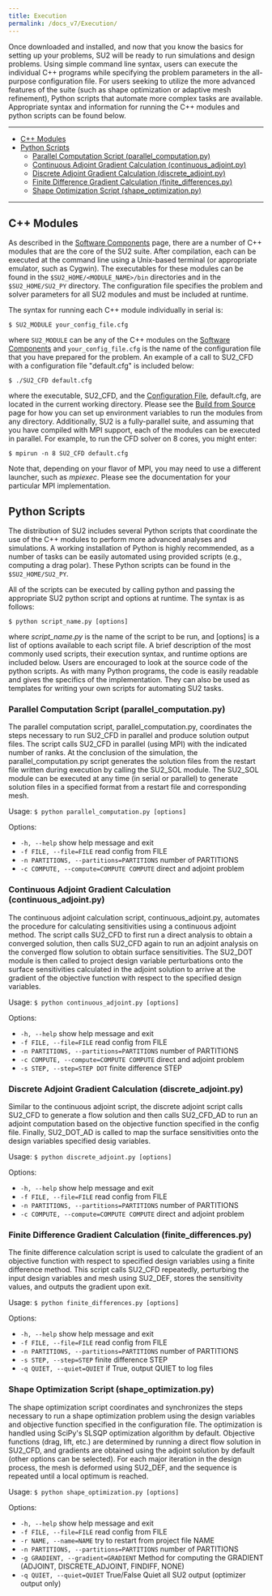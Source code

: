 ```yaml
---
title: Execution
permalink: /docs_v7/Execution/
---
```


Once downloaded and installed, and now that you know the basics for setting up your problems, SU2 will be ready to run simulations and design problems. Using simple command line syntax, users can execute the individual C++ programs while specifying the problem parameters in the all-purpose configuration file. For users seeking to utilize the more advanced features of the suite (such as shape optimization or adaptive mesh refinement), Python scripts that automate more complex tasks are available. Appropriate syntax and information for running the C++ modules and python scripts can be found below.

---


- [C++ Modules](#c-modules)
- [Python Scripts](#python-scripts)
  - [Parallel Computation Script (parallel_computation.py)](#parallel-computation-script-parallelcomputationpy)
  - [Continuous Adjoint Gradient Calculation (continuous_adjoint.py)](#continuous-adjoint-gradient-calculation-continuousadjointpy)
  - [Discrete Adjoint Gradient Calculation (discrete_adjoint.py)](#discrete-adjoint-gradient-calculation-discreteadjointpy)
  - [Finite Difference Gradient Calculation (finite_differences.py)](#finite-difference-gradient-calculation-finitedifferencespy)
  - [Shape Optimization Script (shape_optimization.py)](#shape-optimization-script-shapeoptimizationpy)
  
---

## C++ Modules

As described in the [Software Components](/docs_v7/Software-Components/) page, there are a number of C++ modules that are the core of the SU2 suite. After compilation, each can be executed at the command line using a Unix-based terminal (or appropriate emulator, such as Cygwin). The executables for these modules can be found in the `$SU2_HOME/<MODULE_NAME>/bin` directories and in the `$SU2_HOME/SU2_PY` directory.  The configuration file specifies the problem and solver parameters for all SU2 modules and must be included at runtime.

The syntax for running each C++ module individually in serial is:
```
$ SU2_MODULE your_config_file.cfg
```
where `SU2_MODULE` can be any of the C++ modules on the [Software Components](/docs_v7/Software-Components/) and `your_config_file.cfg` is the name of the configuration file that you have prepared for the problem. An example of a call to SU2_CFD with a configuration file "default.cfg" is included below:
```
$ ./SU2_CFD default.cfg
```
where the executable, SU2_CFD, and the [Configuration File](/docs_v7/Configuration-File/), default.cfg, are located in the current working directory.  Please see the [Build from Source](/docs_v7/Build-SU2-Linux-MacOS/) page for how you can set up environment variables to run the modules from any directory. Additionally, SU2 is a fully-parallel suite, and assuming that you have compiled with MPI support, each of the modules can be executed in parallel. For example, to run the CFD solver on 8 cores, you might enter:
```
$ mpirun -n 8 SU2_CFD default.cfg
```
Note that, depending on your flavor of MPI, you may need to use a different launcher, such as *mpiexec*. Please see the documentation for your particular MPI implementation.

## Python Scripts

The distribution of SU2 includes several Python scripts that coordinate the use of the C++ modules to perform more advanced analyses and simulations. A working installation of Python is highly recommended, as a number of tasks can be easily automated using provided scripts (e.g., computing a drag polar). These Python scripts can be found in the `$SU2_HOME/SU2_PY`.

All of the scripts can be executed by calling python and passing the appropriate SU2 python script and options at runtime. The syntax is as follows:
```
$ python script_name.py [options]
```
where *script_name.py* is the name of the script to be run, and [options] is a list of options available to each script file.  A brief description of the most commonly used scripts, their execution syntax, and runtime options are included below. Users are encouraged to look at the source code of the python scripts. As with many Python programs, the code is easily readable and gives the specifics of the implementation. They can also be used as templates for writing your own scripts for automating SU2 tasks.

### Parallel Computation Script (parallel_computation.py)

The parallel computation script, parallel_computation.py, coordinates the steps necessary to run SU2_CFD in parallel and produce solution output files. The script calls SU2_CFD in parallel (using MPI) with the indicated number of ranks. At the conclusion of the simulation, the parallel_computation.py script generates the solution files from the restart file written during execution by calling the SU2_SOL module. The SU2_SOL module can be executed at any time (in serial or parallel) to generate solution files in a specified format from a restart file and corresponding mesh.

Usage: `$ python parallel_computation.py [options]`

Options:
* `-h, --help` show help message and exit
* `-f FILE, --file=FILE` read config from FILE
* `-n PARTITIONS, --partitions=PARTITIONS` number of PARTITIONS
* `-c COMPUTE, --compute=COMPUTE COMPUTE` direct and adjoint problem

### Continuous Adjoint Gradient Calculation (continuous_adjoint.py)

The continuous adjoint calculation script, continuous_adjoint.py, automates the procedure for calculating sensitivities using a continuous adjoint method. The script calls SU2_CFD to first run a direct analysis to obtain a converged solution, then calls SU2_CFD again to run an adjoint analysis on the converged flow solution to obtain surface sensitivities. The SU2_DOT module is then called to project design variable perturbations onto the surface sensitivities calculated in the adjoint solution to arrive at the gradient of the objective function with respect to the specified design variables.

Usage: `$ python continuous_adjoint.py [options]`

Options:
* `-h, --help` show help message and exit
* `-f FILE, --file=FILE` read config from FILE
* `-n PARTITIONS, --partitions=PARTITIONS` number of PARTITIONS
* `-c COMPUTE, --compute=COMPUTE COMPUTE` direct and adjoint problem
* `-s STEP, --step=STEP DOT` finite difference STEP

### Discrete Adjoint Gradient Calculation (discrete_adjoint.py)

Similar to the continuous adjoint script, the discrete adjoint script calls SU2_CFD to generate a flow solution and then calls SU2_CFD_AD to run an adjoint computation based on the objective function specified in the config file. Finally, SU2_DOT_AD is called to map the surface sensitivities onto the design variables specified desig variables.

Usage: `$ python discrete_adjoint.py [options]`

Options:
* `-h, --help` show help message and exit
* `-f FILE, --file=FILE` read config from FILE
* `-n PARTITIONS, --partitions=PARTITIONS` number of PARTITIONS
* `-c COMPUTE, --compute=COMPUTE COMPUTE` direct and adjoint problem

### Finite Difference Gradient Calculation (finite_differences.py)

The finite difference calculation script is used to calculate the gradient of an objective function with respect to specified design variables using a finite difference method. This script calls SU2_CFD repeatedly, perturbing the input design variables and mesh using SU2_DEF, stores the sensitivity values, and outputs the gradient upon exit.

Usage: `$ python finite_differences.py [options]`

Options:
* `-h, --help` show help message and exit
* `-f FILE, --file=FILE` read config from FILE
* `-n PARTITIONS, --partitions=PARTITIONS` number of PARTITIONS
* `-s STEP, --step=STEP` finite difference STEP
* `-q QUIET, --quiet=QUIET` if True, output QUIET to log files 

### Shape Optimization Script (shape_optimization.py)

The shape optimization script coordinates and synchronizes the steps necessary to run a shape optimization problem using the design variables and objective function specified in the configuration file. The optimization is handled using SciPy's SLSQP optimization algorithm by default. Objective functions (drag, lift, etc.) are determined by running a direct flow solution in SU2_CFD, and gradients are obtained using the adjoint solution by default (other options can be selected). For each major iteration in the design process, the mesh is deformed using SU2_DEF, and the sequence is repeated until a local optimum is reached.

Usage: `$ python shape_optimization.py [options]`

Options:
* `-h, --help` show help message and exit
* `-f FILE, --file=FILE` read config from FILE
* `-r NAME, --name=NAME` try to restart from project file NAME
* `-n PARTITIONS, --partitions=PARTITIONS` number of PARTITIONS
* `-g GRADIENT, --gradient=GRADIENT` Method for computing the GRADIENT (ADJOINT, DISCRETE_ADJOINT, FINDIFF, NONE)
* `-q QUIET, --quiet=QUIET` True/False Quiet all SU2 output (optimizer output only)

